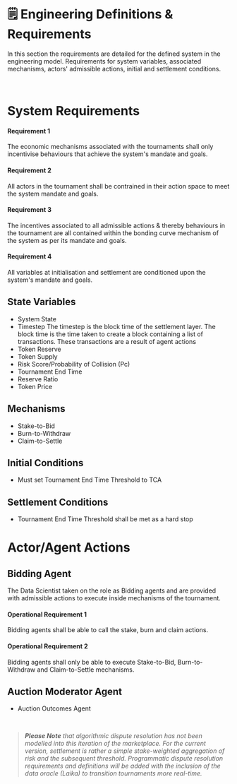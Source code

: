 # 🗒️ Engineering Definitions & Requirements

In this section the requirements are detailed for the defined system in the engineering model. Requirements for system variables, associated mechanisms, actors' admissible actions, initial and settlement conditions.

</br>

# System Requirements
#### Requirement 1
The economic mechanisms associated with the tournaments shall only incentivise behaviours that achieve the system's mandate and goals.

#### Requirement 2
All actors in the tournament shall be contrained in their action space to meet the system mandate and goals.

#### Requirement 3
The incentives associated to all admissible actions & thereby behaviours in the tournament are all contained within the bonding curve mechanism of the system as per its mandate and goals.

#### Requirement 4
All variables at initialisation and settlement are conditioned upon the system's mandate and goals.


## State Variables

* System State
* Timestep
The timestep is the block time of the settlement layer. The block time is the time taken to create a block containing a list of transactions. These transactions are a result of agent actions
* Token Reserve
* Token Supply
* Risk Score/Probability of Collision (Pc)
* Tournament End Time
* Reserve Ratio
* Token Price


## Mechanisms

* Stake-to-Bid
* Burn-to-Withdraw
* Claim-to-Settle

## Initial Conditions

* Must set Tournament End Time Threshold to TCA


## Settlement Conditions

* Tournament End Time Threshold shall be met as a hard stop


# Actor/Agent Actions

## Bidding Agent
The Data Scientist taken on the role as Bidding agents and are provided with admissible actions to execute inside mechanisms of the tournament.

#### Operational Requirement 1
Bidding agents shall be able to call the stake, burn and claim actions.

#### Operational Requirement 2
Bidding agents shall only be able to execute Stake-to-Bid, Burn-to-Withdraw and Claim-to-Settle mechanisms.

## Auction Moderator Agent
* Auction Outcomes Agent



</br>

> _**Please Note** that algorithmic dispute resolution has not been modelled into this iteration of the marketplace. For the current version, settlement is rather a simple stake-weighted aggregation of risk and the subsequent threshold. Programmatic dispute resolution requirements and definitions will be added with the inclusion of the data oracle (Laika) to transition tournaments more real-time._